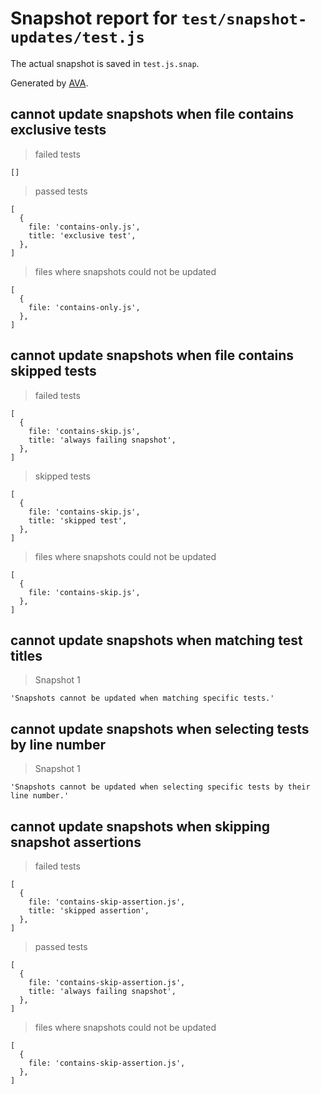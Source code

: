 # Snapshot report for `test/snapshot-updates/test.js`

The actual snapshot is saved in `test.js.snap`.

Generated by [AVA](https://avajs.dev).

## cannot update snapshots when file contains exclusive tests

> failed tests

    []

> passed tests

    [
      {
        file: 'contains-only.js',
        title: 'exclusive test',
      },
    ]

> files where snapshots could not be updated

    [
      {
        file: 'contains-only.js',
      },
    ]

## cannot update snapshots when file contains skipped tests

> failed tests

    [
      {
        file: 'contains-skip.js',
        title: 'always failing snapshot',
      },
    ]

> skipped tests

    [
      {
        file: 'contains-skip.js',
        title: 'skipped test',
      },
    ]

> files where snapshots could not be updated

    [
      {
        file: 'contains-skip.js',
      },
    ]

## cannot update snapshots when matching test titles

> Snapshot 1

    'Snapshots cannot be updated when matching specific tests.'

## cannot update snapshots when selecting tests by line number

> Snapshot 1

    'Snapshots cannot be updated when selecting specific tests by their line number.'

## cannot update snapshots when skipping snapshot assertions

> failed tests

    [
      {
        file: 'contains-skip-assertion.js',
        title: 'skipped assertion',
      },
    ]

> passed tests

    [
      {
        file: 'contains-skip-assertion.js',
        title: 'always failing snapshot',
      },
    ]

> files where snapshots could not be updated

    [
      {
        file: 'contains-skip-assertion.js',
      },
    ]
